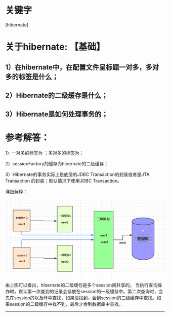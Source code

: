 # 关键字

\[hibernate\]

# 关于hibernate: 【基础】
  ## 1）在hibernate中，在配置文件呈标题一对多，多对多的标签是什么； 
  ## 2）Hibernate的二级缓存是什么； 
  ## 3）Hibernate是如何处理事务的；

# 参考解答：

 1）一对多的标签为<one-to-many> ；多对多的标签为<many-to-many>；
  
 2）sessionFactory的缓存为hibernate的二级缓存；
 
 3）Hibernate的事务实际上是底层的JDBC Transaction的封装或者是JTA Transaction     的封装；默认情况下使用JDBC Transaction。
 
 

详细解释：

![](/assets/12.png)

由上图可以看出，hibernate的二级缓存是多个session间共享的。
当执行查询操作时，默认第一次查到的记录会存放在session的一级缓存中。第二次查询时，会先在session的以及环中查找，如果没找到，会到session的二级缓存中查找。如果session的二级缓存中找不到，最后才会到数据库中查找。

---



